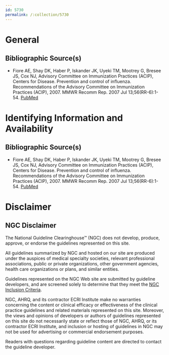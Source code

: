 ```yaml
---
id: 5730
permalink: /:collection/5730
---
```


# General

## Bibliographic Source(s)

- Fiore AE, Shay DK, Haber P, Iskander JK, Uyeki TM, Mootrey G, Bresee JS, Cox NJ, Advisory Committee on Immunization Practices (ACIP), Centers for Disease. Prevention and control of influenza. Recommendations of the Advisory Committee on Immunization Practices (ACIP), 2007. MMWR Recomm Rep. 2007 Jul 13;56(RR-6):1-54. [ PubMed ](http://www.ncbi.nlm.nih.gov/entrez/query.fcgi?cmd=Retrieve&db=pubmed&dopt=Abstract&list_uids=17625497)

# Identifying Information and Availability

## Bibliographic Source(s)

- Fiore AE, Shay DK, Haber P, Iskander JK, Uyeki TM, Mootrey G, Bresee JS, Cox NJ, Advisory Committee on Immunization Practices (ACIP), Centers for Disease. Prevention and control of influenza. Recommendations of the Advisory Committee on Immunization Practices (ACIP), 2007. MMWR Recomm Rep. 2007 Jul 13;56(RR-6):1-54. [ PubMed ](http://www.ncbi.nlm.nih.gov/entrez/query.fcgi?cmd=Retrieve&db=pubmed&dopt=Abstract&list_uids=17625497)

# Disclaimer

## NGC Disclaimer

The National Guideline Clearinghouse™ (NGC) does not develop, produce, approve, or endorse the guidelines represented on this site.

All guidelines summarized by NGC and hosted on our site are produced under the auspices of medical specialty societies, relevant professional associations, public or private organizations, other government agencies, health care organizations or plans, and similar entities.

Guidelines represented on the NGC Web site are submitted by guideline developers, and are screened solely to determine that they meet the [NGC Inclusion Criteria](/help-and-about/summaries/inclusion-criteria).

NGC, AHRQ, and its contractor ECRI Institute make no warranties concerning the content or clinical efficacy or effectiveness of the clinical practice guidelines and related materials represented on this site. Moreover, the views and opinions of developers or authors of guidelines represented on this site do not necessarily state or reflect those of NGC, AHRQ, or its contractor ECRI Institute, and inclusion or hosting of guidelines in NGC may not be used for advertising or commercial endorsement purposes.

Readers with questions regarding guideline content are directed to contact the guideline developer.

